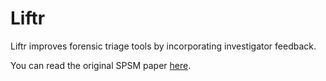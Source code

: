 Liftr
===============

Liftr improves forensic triage tools by incorporating investigator feedback.

You can read the original SPSM paper
[here](http://forensics.umass.edu/publications.php?q=Varma:2014).
